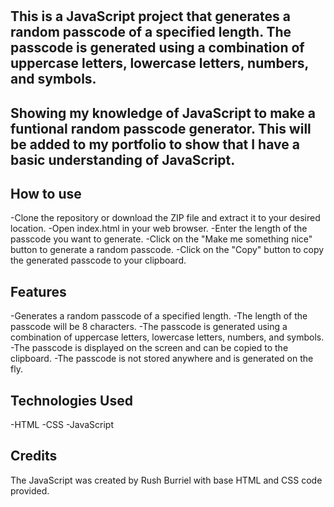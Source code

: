 # <Random Passcode Generator>
  
## This is a JavaScript project that generates a random passcode of a specified length. The passcode is generated using a combination of uppercase letters, lowercase letters, numbers, and symbols.
  
## Showing my knowledge of JavaScript to make a funtional random passcode generator. This will be added to my portfolio to show that I have a basic understanding of JavaScript. 

## How to use
-Clone the repository or download the ZIP file and extract it to your desired location.
-Open index.html in your web browser.
-Enter the length of the passcode you want to generate.
-Click on the "Make me something nice" button to generate a random passcode.
-Click on the "Copy" button to copy the generated passcode to your clipboard.
## Features
-Generates a random passcode of a specified length.
-The length of the passcode will be 8 characters.
-The passcode is generated using a combination of uppercase letters, lowercase letters, numbers, and symbols.
-The passcode is displayed on the screen and can be copied to the clipboard.
-The passcode is not stored anywhere and is generated on the fly.
## Technologies Used
-HTML
-CSS
-JavaScript
## Credits
The JavaScript was created by Rush Burriel with base HTML and CSS code provided.
  
  
